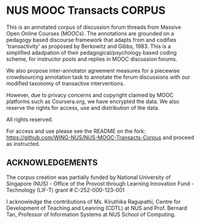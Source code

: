 # NUS MOOC Transacts CORPUS
This is an annotated corpus of discussion forum threads from Massive Open Online Courses (MOOCs). The annotations are grounded on a pedagogy based discourse framework that adapts from and codifies 'transactivity' as proposed by Berkowitz and Gibbs, 1983. This is a simplified adadpation of their pedagogical/psychology based coding scheme, for instructor posts and replies in MOOC discussion forums.

We also propose inter-annotator agreement measures for a piecewise crowdsourcing annotation task to annotate the forum discussions with our modified taxonomy of transactive interventions.

However, due to privacy concerns and copyright claimed by MOOC platforms such as Coursera.org, we have encrypted the data. We also reserve the rights for access, use and distribution of the data. 

All rights reserved.

For access and use please see the README on the fork: https://github.com/WING-NUS/NUS-MOOC-Transacts-Corpus and proceed as instructed.

ACKNOWLEDGEMENTS
----------------
The corpus creation was partially funded by National University of Singapore (NUS) - Office of the Provost through Learning Innovation Fund - Technology (LIF-T) grant # C-252-000-123-001

I acknowledge the contributions of Ms. Kiruthika Ragupathi, Centre for Development of Teaching and Leanring (CDTL) at NUS and Prof. Bernard Tan, Professor of Information Systems at NUS School of Computing.
